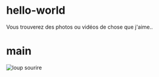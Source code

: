 # hello-world
Vous trouverez des photos ou vidéos de chose que j'aime.. 
# main
![loup sourire](https://user-images.githubusercontent.com/98419207/151049775-50370b24-9047-476c-8d14-954278d891a3.jpg)
